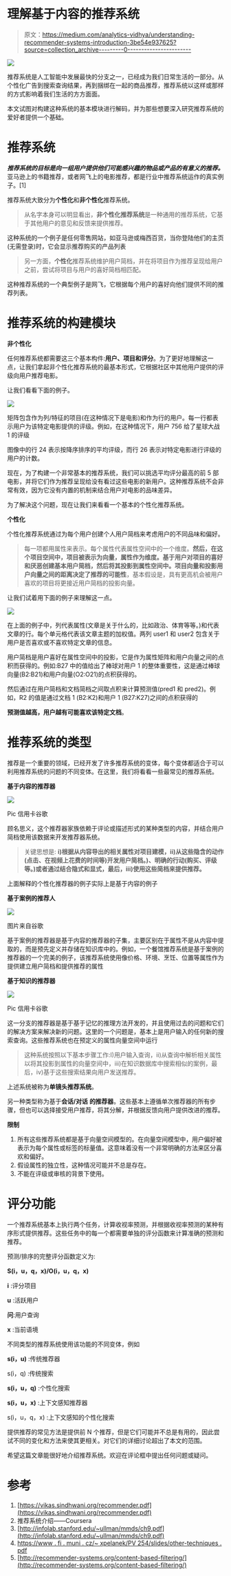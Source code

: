 # 理解基于内容的推荐系统

> 原文：<https://medium.com/analytics-vidhya/understanding-recommender-systems-introduction-3be54e937625?source=collection_archive---------0----------------------->

![](img/1770d00801f245723358dc99d16ae9b3.png)

推荐系统是人工智能中发展最快的分支之一，已经成为我们日常生活的一部分。从个性化广告到搜索查询结果，再到捆绑在一起的商品推荐，推荐系统以这样或那样的方式影响着我们生活的方方面面。

本文试图对构建这种系统的基本模块进行解码，并为那些想要深入研究推荐系统的爱好者提供一个基础。

# **推荐系统**

***推荐系统的目标是向一组用户提供他们可能感兴趣的物品或产品的有意义的推荐。*** 亚马逊上的书籍推荐，或者网飞上的电影推荐，都是行业中推荐系统运作的真实例子。[1]

推荐系统大致分为**个性化**和**非个性化**推荐系统。

> 从名字本身可以明显看出，**非个性化推荐系统**是一种通用的推荐系统，它基于其他用户的意见和反馈来提供推荐。

这种系统的一个例子是任何零售网站，如亚马逊或梅西百货，当你登陆他们的主页(无需登录)时，它会显示推荐购买的产品列表

> 另一方面，**个性化**推荐系统维护用户简档，并在将项目作为推荐呈现给用户之前，尝试将项目与用户的喜好简档相匹配。

这种推荐系统的一个典型例子是网飞，它根据每个用户的喜好向他们提供不同的推荐列表。

# **推荐系统的构建模块**

**非个性化**

任何推荐系统都需要这三个基本构件:**用户、项目和评分**。为了更好地理解这一点，让我们拿起非个性化推荐系统的最基本形式，它根据社区中其他用户提供的评级向用户推荐电影。

让我们看看下面的例子。

![](img/e1e767aacc1a51b3749c537ab8ada7f0.png)

矩阵包含作为列/特征的项目(在这种情况下是电影)和作为行的用户。每一行都表示用户为该特定电影提供的评级。例如，在这种情况下，用户 756 给了星球大战 1 的评级

图像中的行 24 表示按降序排序的平均评级，而行 26 表示对特定电影进行评级的用户的计数。

现在，为了构建一个非常基本的推荐系统，我们可以挑选平均评分最高的前 5 部电影，并将它们作为推荐呈现给没有看过这些电影的新用户。这种推荐系统不会非常有效，因为它没有内置的机制来结合用户对电影的品味差异。

为了解决这个问题，现在让我们来看看一个基本的个性化推荐系统。

**个性化**

个性化推荐系统通过为每个用户创建个人用户简档来考虑用户的不同品味和偏好。

> 每一项都用属性来表示。每个属性代表属性空间中的一个维度。**然后，在这个项目空间中，项目被表示为向量，属性作为维度。基于用户对项目的喜好和厌恶创建基本用户简档，然后将其投影到属性空间中。项目向量和投影用户向量之间的距离决定了推荐的可能性**，基本假设是，具有更高机会被用户喜欢的项目将更接近用户简档的投影向量。

让我们试着用下面的例子来理解这一点。

![](img/4fd54047ac5f81915b1e8c8c6a5b0773.png)

在上面的例子中，列代表属性(文章是关于什么的，比如政治、体育等等。)和代表文章的行。每个单元格代表该文章主题的加权值。两列 user1 和 user2 包含关于用户是否喜欢或不喜欢特定文章的信息。

用户简档是用户喜好在属性空间中的投影，它是作为属性矩阵和用户向量之间的点积而获得的。例如:B27 中的值给出了棒球对用户 1 的整体重要性，这是通过棒球向量(B2:B21)和用户向量(O2:O21)的点积获得的。

然后通过在用户简档和文档简档之间取点积来计算预测值(pred1 和 pred2)。例如，R2 的值是通过文档 1 (B2:K2)和用户 1 (B27:K27)之间的点积获得的

**预测值越高，用户越有可能喜欢该特定文档**。

# 推荐系统的类型

推荐是一个重要的领域，已经开发了许多推荐系统的变体，每个变体都适合于可以利用推荐系统的问题的不同变体。在这里，我们将看看一些最常见的推荐系统。

**基于内容的推荐器**

![](img/c14f3f8968bcc37a0fff649b3f6abd8f.png)

Pic 信用卡谷歌

顾名思义，这个推荐器家族依赖于评论或描述形式的某种类型的内容，并结合用户简档使用该数据来开发推荐器系统。

> 关键思想是: **i)根据从内容导出的相关属性对项目建模，ii)从这些隐含的动作(点击、在视频上花费的时间等)开发用户简档。)、明确的行动(购买、评级等。)或者通过结合隐式和显式，最后，iii)使用这些简档来提供推荐。**

上面解释的个性化推荐器的例子实际上是基于内容的例子

**基于案例的推荐人**

![](img/1a1083e41d07ef9a2c1b506cd81c0dfc.png)

图片来自谷歌

基于案例的推荐器是基于内容的推荐器的子集，主要区别在于属性不是从内容中提取的，而是预先定义并存储在知识库中的。例如，一个餐馆推荐系统是基于案例的推荐器的一个完美的例子，该推荐系统使用像价格、环境、烹饪、位置等属性作为提供建立用户简档和提供推荐的属性

**基于知识的推荐器**

![](img/67171d4eadb258677915b3e1b4e62422.png)

Pic 信用卡谷歌

这一分支的推荐器是基于基于记忆的推理方法开发的，并且使用过去的问题和它们的解决方案来解决新的问题。这里的一个问题是，基本上是用户输入的任何新的搜索查询。这些推荐系统也在预定义的属性向量空间中运行

> 这种系统按照以下基本步骤工作:I)用户输入查询，ii)从查询中解析相关属性以将其投影到属性的向量空间中，iii)在知识数据库中搜索相似的案例，最后，iv)基于这些搜索结果向用户发送推荐。

上述系统被称为**单镜头推荐系统**。

另一种类型称为基于**会话/对话** **的推荐器**。这些基本上遵循单次推荐器的所有步骤，但也可以选择接受用户推荐，将其分解，并根据反馈向用户提供改进的推荐。

**限制**

1.  所有这些推荐系统都是基于向量空间模型的。在向量空间模型中，用户偏好被表示为每个属性或标签的标量值。这意味着没有一个非常明确的方法来区分喜欢和偏好。
2.  假设属性的独立性，这种情况可能并不总是存在。
3.  不能在评级或审核的背景下使用。

# 评分功能

一个推荐系统基本上执行两个任务，计算收视率预测，并根据收视率预测的某种有序形式提供推荐。这些任务中的每一个都需要单独的评分函数来计算准确的预测和推荐。

预测/排序的完整评分函数定义为:

**S(i，u，q，x)/O(i，u，q，x)**

**i** :评分项目

**u** :活跃用户

**问**:用户查询

**x** :当前语境

不同类型的推荐系统使用该功能的不同变体，例如

**s(i，u)** :传统推荐器

s(i，q) :传统搜索

**s(i，u，q)** :个性化搜索

**s(i，u，x)** :上下文感知推荐器

s(i，u，q，x) :上下文感知的个性化搜索

提供推荐的常见方法是提供前 N 个推荐，但是它们可能并不总是有用的，因此尝试不同的变化和方法来使其更相关。对它们的详细讨论超出了本文的范围。

希望这篇文章能很好地介绍推荐系统。欢迎在评论框中提出任何问题或疑问。

# 参考

1.  [https://vikas.sindhwani.org/recommender.pdf](https://vikas.sindhwani.org/recommender.pdf)
2.  推荐系统介绍——Coursera
3.  [http://infolab.stanford.edu/~ullman/mmds/ch9.pdf](http://infolab.stanford.edu/~ullman/mmds/ch9.pdf)
4.  [https://www . fi . muni . cz/~ xpelanek/PV 254/slides/other-techniques . pdf](https://www.fi.muni.cz/~xpelanek/PV254/slides/other-techniques.pdf)
5.  [http://recommender-systems.org/content-based-filtering/](http://recommender-systems.org/content-based-filtering/)